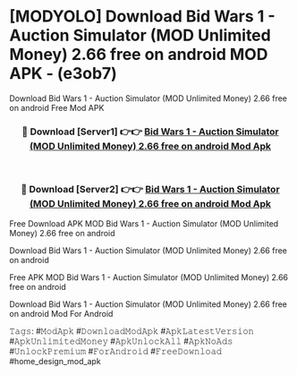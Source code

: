 # [MODYOLO] Download Bid Wars 1 - Auction Simulator (MOD Unlimited Money) 2.66 free on android MOD APK - (e3ob7)
Download Bid Wars 1 - Auction Simulator (MOD Unlimited Money) 2.66 free on android Free Mod APK

<div align="center">
<h3>🔴 Download [Server1] 👉👉 <a href="https://apk-comot.site?title=Bid_Wars_1_-_Auction_Simulator_(MOD_Unlimited_Money)_2.66_free_on_android">Bid Wars 1 - Auction Simulator (MOD Unlimited Money) 2.66 free on android Mod Apk</a></h3><br>

<h3>🔴 Download [Server2] 👉👉 <a href="https://apk-comot.site?title=Bid_Wars_1_-_Auction_Simulator_(MOD_Unlimited_Money)_2.66_free_on_android">Bid Wars 1 - Auction Simulator (MOD Unlimited Money) 2.66 free on android Mod Apk</a></h3>
</div>


Free Download APK MOD Bid Wars 1 - Auction Simulator (MOD Unlimited Money) 2.66 free on android

Download Bid Wars 1 - Auction Simulator (MOD Unlimited Money) 2.66 free on android 

Free APK MOD Bid Wars 1 - Auction Simulator (MOD Unlimited Money) 2.66 free on android 

Download Bid Wars 1 - Auction Simulator (MOD Unlimited Money) 2.66 free on android Mod For Android

𝚃𝚊𝚐𝚜: #𝙼𝚘𝚍𝙰𝚙𝚔 #𝙳𝚘𝚠𝚗𝚕𝚘𝚊𝚍𝙼𝚘𝚍𝙰𝚙𝚔 #𝙰𝚙𝚔𝙻𝚊𝚝𝚎𝚜𝚝𝚅𝚎𝚛𝚜𝚒𝚘𝚗 #𝙰𝚙𝚔𝚄𝚗𝚕𝚒𝚖𝚒𝚝𝚎𝚍𝙼𝚘𝚗𝚎𝚢 #𝙰𝚙𝚔𝚄𝚗𝚕𝚘𝚌𝚔𝙰𝚕𝚕 #𝙰𝚙𝚔𝙽𝚘𝙰𝚍𝚜 #𝚄𝚗𝚕𝚘𝚌𝚔𝙿𝚛𝚎𝚖𝚒𝚞𝚖 #𝙵𝚘𝚛𝙰𝚗𝚍𝚛𝚘𝚒𝚍 #𝙵𝚛𝚎𝚎𝙳𝚘𝚠𝚗𝚕𝚘𝚊𝚍 #home_design_mod_apk